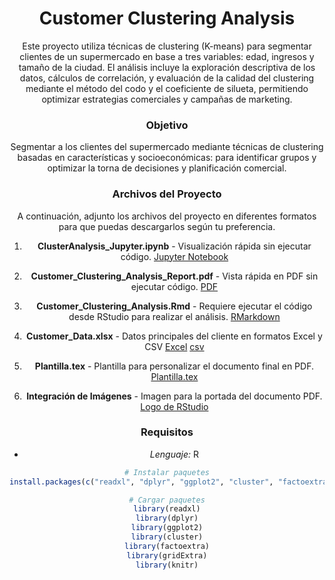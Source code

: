 <center>
    <h1>Customer Clustering Analysis</h1>

Este proyecto utiliza técnicas de clustering (K-means) para segmentar clientes de un supermercado en base a tres variables: edad, ingresos y tamaño de la ciudad. El análisis incluye la exploración descriptiva de los datos, cálculos de correlación, y evaluación de la calidad del clustering mediante el método del codo y el coeficiente de silueta, permitiendo optimizar estrategias comerciales y campañas de marketing.

### Objetivo 

Segmentar a los clientes del supermercado mediante técnicas de clustering basadas en características y socioeconómicas: para identificar grupos y optimizar la torna de decisiones y planificación comercial. 

### Archivos del Proyecto

A continuación, adjunto los archivos del proyecto en diferentes formatos para que puedas descargarlos según tu preferencia.

1. **ClusterAnalysis_Jupyter.ipynb** - Visualización rápida sin ejecutar código. [Jupyter Notebook](https://github.com/edinvalle/Cluster-Analysis/blob/main/ClientClusterAnalysis1/ClusterAnalysis_Jupyter.ipynb)

2. **Customer_Clustering_Analysis_Report.pdf** - Vista rápida en PDF sin ejecutar código. [PDF](https://github.com/edinvalle/Cluster-Analysis/blob/main/ClientClusterAnalysis1/Customer_Clustering_Analysis.pdf)

3. **Customer_Clustering_Analysis.Rmd** - Requiere ejecutar el código desde RStudio para realizar el análisis. [RMarkdown](https://github.com/edinvalle/Cluster-Analysis/blob/main/ClientClusterAnalysis1/Customer_Clustering_Analysis.Rmd)

4. **Customer_Data.xlsx** - Datos principales del cliente en formatos Excel y CSV [Excel](https://github.com/edinvalle/Cluster-Analysis/blob/main/ClientClusterAnalysis1/Customer_Data.xlsx) [csv](https://github.com/edinvalle/Cluster-Analysis/blob/main/ClientClusterAnalysis1/Customer_Data.csv )

5. **Plantilla.tex** - Plantilla para personalizar el documento final en PDF. [Plantilla.tex](https://github.com/edinvalle/Cluster-Analysis/blob/main/ClientClusterAnalysis1/Plantilla.tex)

6. **Integración de Imágenes** - Imagen para la portada del documento PDF. [Logo de RStudio](https://github.com/edinvalle/Cluster-Analysis/blob/main/ClientClusterAnalysis1/images.png )

  
### Requisitos 
- *Lenguaje:* R
```r
# Instalar paquetes
install.packages(c("readxl", "dplyr", "ggplot2", "cluster", "factoextra", "gridExtra", "knitr"))

# Cargar paquetes
library(readxl)
library(dplyr)
library(ggplot2)
library(cluster)
library(factoextra)
library(gridExtra)
library(knitr)
```


